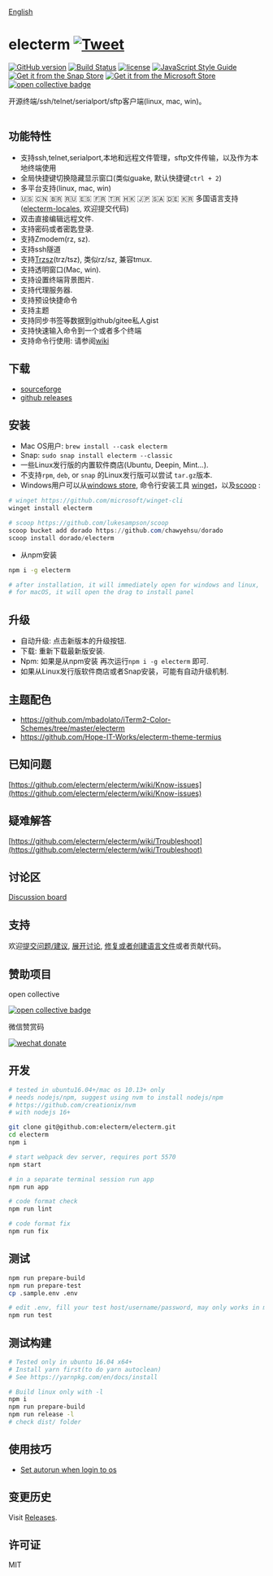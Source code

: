 <h1 align="center" style="padding-top: 60px;padding-bottom: 40px;">
    <a href="https://electerm.github.io/electerm">
        <img src="https://github.com/electerm/electerm-resource/raw/master/static/images/electerm.png", alt="" />
    </a>
</h1>

[English](README.md)

# electerm [![Tweet](https://img.shields.io/twitter/url/http/shields.io.svg?style=social)](https://twitter.com/intent/tweet?text=Open%20sourced%20terminal%2Fssh%2Fsftp%20client(linux%2C%20mac%2C%20win)&url=https%3A%2F%2Fgithub.com%2Felecterm%2Felecterm&hashtags=electerm,ssh,terminal,sftp)

[![GitHub version](https://img.shields.io/github/release/electerm/electerm/all.svg)](https://github.com/electerm/electerm/releases)
[![Build Status](https://github.com/electerm/electerm/actions/workflows/mac-test-2.yml/badge.svg)](https://github.com/electerm/electerm/actions)
[![license](https://img.shields.io/github/license/electerm/electerm.svg)](https://github.com/electerm/electerm/blob/master/LICENSE)
[![JavaScript Style Guide](https://img.shields.io/badge/code_style-standard-brightgreen.svg)](https://standardjs.com)
[![Get it from the Snap Store](https://img.shields.io/badge/Snap-Store-green)](https://snapcraft.io/electerm)
[![Get it from the Microsoft Store](https://img.shields.io/badge/Microsoft-Store-blue)](https://www.microsoft.com/store/apps/9NCN7272GTFF)
[![open collective badge](https://opencollective.com/electerm/tiers/backer/badge.svg?label=backer&color=brightgreen)](https://opencollective.com/electerm)

开源终端/ssh/telnet/serialport/sftp客户端(linux, mac, win)。

<div align="center">
  <img src="https://github.com/electerm/electerm-resource/raw/master/static/images/electerm.gif", alt="" />
</div>

## 功能特性

- 支持ssh,telnet,serialport,本地和远程文件管理，sftp文件传输，以及作为本地终端使用
- 全局快捷键切换隐藏显示窗口(类似guake, 默认快捷键`ctrl + 2`)
- 多平台支持(linux, mac, win)
- 🇺🇸 🇨🇳 🇧🇷 🇷🇺 🇪🇸 🇫🇷 🇹🇷 🇭🇰 🇯🇵 🇸🇦 🇩🇪 🇰🇷 多国语言支持([electerm-locales](https://github.com/electerm/electerm-locales), 欢迎提交代码)
- 双击直接编辑远程文件.
- 支持密码或者密匙登录.
- 支持Zmodem(rz, sz).
- 支持ssh隧道
- 支持[Trzsz](https://github.com/trzsz/trzsz)(trz/tsz), 类似rz/sz, 兼容tmux.
- 支持透明窗口(Mac, win).
- 支持设置终端背景图片.
- 支持代理服务器.
- 支持预设快捷命令
- 支持主题
- 支持同步书签等数据到github/gitee私人gist
- 支持快速输入命令到一个或者多个终端
- 支持命令行使用: 请参阅[wiki](https://github.com/electerm/electerm/wiki/Command-line-usage)

## 下载

- [sourceforge](https://sourceforge.net/projects/electerm.mirror/files/)
- [github releases](https://github.com/electerm/electerm/releases)

## 安装

- Mac OS用户: `brew install --cask electerm`
- Snap: `sudo snap install electerm --classic`
- 一些Linux发行版的内置软件商店(Ubuntu, Deepin, Mint...).
- 不支持`rpm`, `deb`, or `snap` 的Linux发行版可以尝试 `tar.gz`版本.
- Windows用户可以从[windows store](https://www.microsoft.com/store/apps/9NCN7272GTFF), 命令行安装工具 [winget](https://github.com/microsoft/winget-cli)，以及[scoop](https://github.com/lukesampson/scoop) :

```powershell
# winget https://github.com/microsoft/winget-cli
winget install electerm

# scoop https://github.com/lukesampson/scoop
scoop bucket add dorado https://github.com/chawyehsu/dorado
scoop install dorado/electerm
```

- 从npm安装

```bash
npm i -g electerm

# after installation, it will immediately open for windows and linux,
# for macOS, it will open the drag to install panel

```

## 升级

- 自动升级: 点击新版本的升级按钮.
- 下载: 重新下载最新版安装.
- Npm: 如果是从npm安装 再次运行`npm i -g electerm` 即可.
- 如果从Linux发行版软件商店或者Snap安装，可能有自动升级机制.

## 主题配色

- https://github.com/mbadolato/iTerm2-Color-Schemes/tree/master/electerm
- https://github.com/Hope-IT-Works/electerm-theme-termius

## 已知问题

[https://github.com/electerm/electerm/wiki/Know-issues](https://github.com/electerm/electerm/wiki/Know-issues)

## 疑难解答

[https://github.com/electerm/electerm/wiki/Troubleshoot](https://github.com/electerm/electerm/wiki/Troubleshoot)

## 讨论区

[Discussion board](https://github.com/electerm/electerm/discussions)

## 支持

欢迎[提交问题/建议](https://github.com/electerm/electerm/issues), [展开讨论](https://github.com/electerm/electerm/discussions/new), [修复或者创建语言文件](https://github.com/electerm/electerm-locales)或者贡献代码。

## 赞助项目

open collective

[![open collective badge](https://opencollective.com/electerm/tiers/backer.svg?avatarHeight=36&width=600)](https://opencollective.com/electerm)

微信赞赏码

[![wechat donate](https://github.com/electerm/electerm-resource/raw/master/static/images/electerm-wechat-donate.png)](https://github.com/electerm)

## 开发

```bash
# tested in ubuntu16.04+/mac os 10.13+ only
# needs nodejs/npm, suggest using nvm to install nodejs/npm
# https://github.com/creationix/nvm
# with nodejs 16+

git clone git@github.com:electerm/electerm.git
cd electerm
npm i

# start webpack dev server, requires port 5570
npm start

# in a separate terminal session run app
npm run app

# code format check
npm run lint

# code format fix
npm run fix
```

## 测试

```bash
npm run prepare-build
npm run prepare-test
cp .sample.env .env

# edit .env, fill your test host/username/password, may only works in mac OS
npm run test
```

## 测试构建

```bash
# Tested only in ubuntu 16.04 x64+
# Install yarn first(to do yarn autoclean)
# See https://yarnpkg.com/en/docs/install

# Build linux only with -l
npm i
npm run prepare-build
npm run release -l
# check dist/ folder
```

## 使用技巧

- [Set autorun when login to os](https://github.com/electerm/electerm/wiki/Autorun-electerm-when-login-to-os)

## 变更历史

Visit [Releases](https://github.com/electerm/electerm/releases).

## 许可证

MIT
